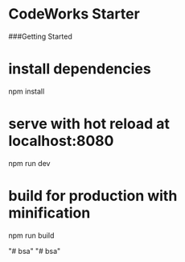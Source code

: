 CodeWorks Starter
=================

###Getting Started

# install dependencies
npm install

# serve with hot reload at localhost:8080
npm run dev

# build for production with minification
npm run build

"# bsa" 
"# bsa" 
